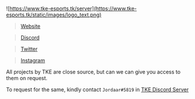 ![https://www.tke-esports.tk/server](https://www.tke-esports.tk/static/images/logo_text.png)


> [Website](https://www.tke-bot.tk?from=github)

> [Discord](https://www.tke-bot.tk/redirect?from=github&url=https://discord.gg/Vgd5vMn)

> [Twitter](https://www.tke-bot.tk/redirect?from=github&url=https://twitter.com/TIMEKEEPERS0)

> [Instagram](https://www.tke-bot.tk/redirect?from=github&url=https://www.instagram.com/timekeepers0)

All projects by TKE are close source, but can we can give you access to them on request.

To request for the same, kindly contact `Jordaar#5819` in [TKE Discord Server](https://discord.gg/Vgd5vMn)
